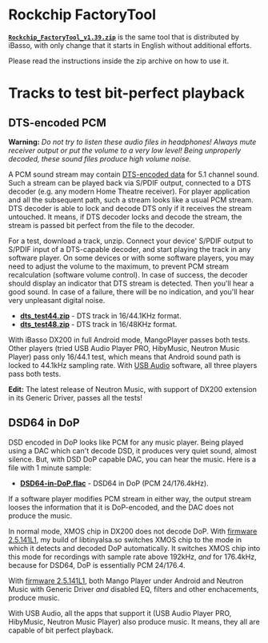 # Rockchip FactoryTool

[**`Rockchip_FactoryTool_v1.39.zip`**](https://github.com/Lurker00/DX200-firmware/raw/master/tools/Rockchip_FactoryTool_v1.39.zip) is the same tool that is distributed by iBasso, with only change that it starts in English without additional efforts.

Please read the instructions inside the zip archive on how to use it.

# Tracks to test bit-perfect playback
## DTS-encoded PCM

**Warning:** *Do not try to listen these audio files in headphones! Always mute receiver output or put the volume to a very low level! Being unproperly decoded, these sound files produce high volume noise.*

A PCM sound stream may contain [DTS-encoded data](https://en.wikipedia.org/wiki/DTS_(sound_system)) for 5.1 channel sound. Such a stream can be played back via S/PDIF output, connected to a DTS decoder (e.g. any modern Home Theatre receiver). For player application and all the subsequent path, such a stream looks like a usual PCM stream. DTS decoder is able to lock and decode DTS only if it receives the stream untouched. It means, if DTS decoder locks and decode the stream, the stream is passed bit perfect from the file to the decoder.

For a test, download a track, unzip. Connect your device' S/PDIF output to S/PDIF input of a DTS-capable decoder, and start playing the track in any software player. On some devices or with some software players, you may need to adjust the volume to the maximum, to prevent PCM stream recalculation (software volume control). In case of success, the decoder should display an indicator that DTS stream is detected. Then you'll hear a good sound. In case of a failure, there will be no indication, and you'll hear very unpleasant digital noise.

* [**dts_test44.zip**](https://github.com/Lurker00/DX200-firmware/raw/master/tools/dts_test44.zip) - DTS track in 16/44.1KHz format.
* [**dts_test48.zip**](https://github.com/Lurker00/DX200-firmware/raw/master/tools/dts_test48.zip) - DTS track in 16/48KHz format.

With iBasso DX200 in full Android mode, MangoPlayer passes both tests. Other players (tried USB Audio Player PRO, HibyMusic, Neutron Music Player) pass only 16/44.1 test, which means that Android sound path is locked to 44.1kHz sampling rate. With [USB Audio](https://github.com/Lurker00/DX200-USB-Audio-Release/blob/master/README.md) software, all three players pass both tests.

**Edit:** The latest release of Neutron Music, with support of DX200 extension in its Generic Driver, passes all the tests!

## DSD64 in DoP

DSD encoded in DoP looks like PCM for any music player. Being played using a DAC which can't decode DSD, it produces very quiet sound, almost silence. But, with DSD DoP capable DAC, you can hear the music. Here is a file with 1 minute sample:

* [**DSD64-in-DoP.flac**](https://github.com/Lurker00/DX200-firmware/raw/master/tools/DSD64-in-DoP.flac) - DSD64 in DoP (PCM 24/176.4kHz).

If a software player modifies PCM stream in either way, the output stream looses the information that it is DoP-encoded, and the DAC does not produce the music.

In normal mode, XMOS chip in DX200 does not decode DoP. With [firmware 2.5.141L1](https://github.com/Lurker00/DX200-firmware/releases/latest), my build of libtinyalsa.so switches XMOS chip to the mode in which it detects and decoded DoP automatically. It switches XMOS chip into this mode for recordings with sample rate above 192kHz, *and* for 176.4kHz, because for DSD64, DoP is essentially PCM 24/176.4.

With [firmware 2.5.141L1](https://github.com/Lurker00/DX200-firmware/releases/latest), both Mango Player under Android and Neutron Music with Generic Driver *and* disabled EQ, filters and other enchacements, produce music.

With USB Audio, all the apps that support it (USB Audio Player PRO, HibyMusic, Neutron Music Player) also produce music. It means, they all are capable of bit perfect playback.
